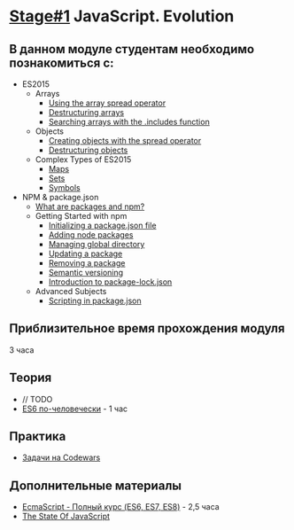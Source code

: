 # [Stage#1](../../) JavaScript. Evolution
## В данном модуле студентам необходимо познакомиться с: 
- ES2015 
  - Arrays	
    - [Using the array spread operator](https://medium.com/@luke_smaki/javascript-es6-spread-operator-and-rest-parameters-b3e89d112281)
    - [Destructuring arrays](https://medium.com/swlh/array-destructuring-in-javascript-141196434d65)
    - [Searching arrays with the .includes function](https://doka.guide/js/includes/)
  - Objects	
    - [Creating objects with the spread operator](https://www.javascripttutorial.net/es-next/javascript-object-spread/)
    - [Destructuring objects](https://javascript.info/destructuring-assignment#object-destructuring)
  - Complex Types of ES2015
    - [Maps](https://doka.guide/js/map/)
    - [Sets](https://doka.guide/js/set/)
    - [Symbols](https://doka.guide/js/symbol/)
- NPM & package.json
  - [What are packages and npm?](https://docs.npmjs.com/about-npm)
  - Getting Started with npm	
    - [Initializing a package.json file](https://heynode.com/tutorial/create-packagejson-file/)
    - [Adding node packages](https://docs.npmjs.com/downloading-and-installing-packages-locally)
    - [Managing global directory](https://medium.com/@alberto.schiabel/npm-tricks-part-1-get-list-of-globally-installed-packages-39a240347ef0)
    - [Updating a package](https://docs.npmjs.com/updating-packages-downloaded-from-the-registry)
    - [Removing a package](https://docs.npmjs.com/uninstalling-packages-and-dependencies)
    - [Semantic versioning](https://docs.npmjs.com/about-semantic-versioning)
    - [Introduction to package-lock.json](https://nodejs.dev/learn/the-package-lock-json-file)
  - Advanced Subjects	
    - [Scripting in package.json](https://docs.npmjs.com/cli/v8/using-npm/scripts)

## Приблизительное время прохождения модуля
3 часа

## Теория
  - // TODO
  - [ES6 по-человечески](https://habr.com/ru/post/305900/) - 1 час

## Практика 
  - [Задачи на Codewars](https://github.com/rolling-scopes-school/tasks/blob/master/tasks/codewars/Codewars1-2022Q1.md)

## Дополнительные материалы
  - [EcmaScript - Полный курс (ES6, ES7, ES8)](https://www.youtube.com/watch?v=Ti2Q4sQkNdU) - 2,5 часа
  - [The State Of JavaScript](https://stateofjs.com/)






